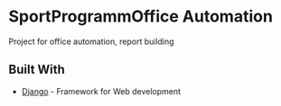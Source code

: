 # SportProgrammOffice Automation

Project for office automation, report building

## Built With

* [Django](https://www.djangoproject.com/) - Framework for Web development

